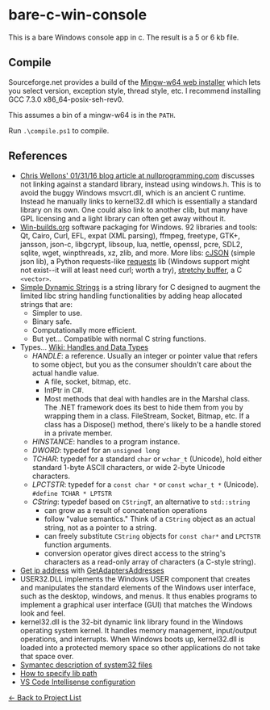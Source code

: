 # bare-c-win-console

This is a bare Windows console app in c. The result is a 5 or 6 kb file.

## Compile

Sourceforge.net provides a build of the [Mingw-w64 web installer](https://sourceforge.net/projects/mingw-w64/) which 
lets you select version, exception style, thread style, etc. I recommend installing GCC 7.3.0 x86_64-posix-seh-rev0.

This assumes a bin of a mingw-w64 is in the `PATH`.

Run `.\compile.ps1` to compile.

## References

 - [Chris Wellons' 01/31/16 blog article at nullprogramming.com](http://nullprogram.com/blog/2016/01/31/) discusses not
   linking against a standard library, instead using windows.h. This is to avoid the buggy Windows msvcrt.dll, which is
   an ancient C runtime. Instead he manually links to kernel32.dll which is essentially a standard library on its own. 
   One could also link to another clib, but many have GPL licensing and a light library can often get away without it.
 - [Win-builds.org](http://win-builds.org/doku.php/start) software packaging for Windows. 92 libraries and tools: Qt,
   Cairo, Curl, EFL, expat (XML parsing), ffmpeg, freetype, GTK+, jansson, json-c, libgcrypt, libsoup, lua, nettle, 
   openssl, pcre, SDL2, sqlite, wget, winpthreads, xz, zlib, and more.
   More libs: [cJSON](https://github.com/DaveGamble/cJSON) (simple json lib), a Python requests-like 
   [requests](https://github.com/mossberg/librequests) lib (Windows support might not exist--it will at least need 
   curl; worth a try), [stretchy buffer](https://github.com/nothings/stb/blob/master/stretchy_buffer.h), a C `<vector>`.
 - [Simple Dynamic Strings](https://github.com/antirez/sds) is a string library for C designed to augment the limited
   libc string handling functionalities by adding heap allocated strings that are:
   - Simpler to use.
   - Binary safe.
   - Computationally more efficient.
   - But yet... Compatible with normal C string functions.
 - Types... [Wiki: Handles and Data Types](https://en.wikibooks.org/wiki/Windows_Programming/Handles_and_Data_Types)
   - *HANDLE*: a reference. Usually an integer or pointer value that refers to some object, but you as the consumer 
     shouldn't care about the actual handle value.
     - A file, socket, bitmap, etc.
     - IntPtr in C#.
     - Most methods that deal with handles are in the Marshal class.  The .NET framework does its best to hide them from
       you by wrapping them in a class.  FileStream, Socket, Bitmap, etc.  If a class has a Dispose() method, there's 
       likely to be a handle stored in a private member.
   - *HINSTANCE*: handles to a program instance.
   - *DWORD*: typedef for an `unsigned long`
   - *TCHAR*: typedef for a standard `char` or `wchar_t` (Unicode), hold either standard 1-byte ASCII characters, or 
     wide 2-byte Unicode characters. 
   - *LPCTSTR*: typedef for a `const char *` or `const wchar_t *` (Unicode). `#define TCHAR * LPTSTR`
   - *CString*: typedef based on `CStringT`, an alternative to `std::string`
     - can grow as a result of concatenation operations
     - follow "value semantics." Think of a `CString` object as an actual string, not as a pointer to a string.
     - can freely substitute `CString` objects for `const char*` and `LPCTSTR` function arguments.
     - conversion operator gives direct access to the string's characters as a read-only array of characters (a C-style
       string).
 - [Get ip address](https://stackoverflow.com/questions/3989446/get-an-ip-address-string-from-getadaptersaddresses) with
   [GetAdaptersAddresses](https://msdn.microsoft.com/en-us/library/aa365915%28v=VS.85%29.aspx)
 - USER32.DLL implements the Windows USER component that creates and manipulates the standard elements of the Windows user interface, such as the desktop, windows, and menus. It thus enables programs to implement a graphical user interface (GUI) that matches the Windows look and feel.
 - kernel32.dll is the 32-bit dynamic link library found in the Windows operating system kernel. It handles memory management, input/output operations, and interrupts. When Windows boots up, kernel32.dll is loaded into a protected memory space so other applications do not take that space over.
 - [Symantec description of system32 files](https://www.symantec.com/connect/blogs/cwindowssystem32-files-explained)
 - [How to specify lib path](http://www.mingw.org/wiki/HOWTO_Specify_the_Location_of_Libraries_for_use_with_MinGW)
 - [VS Code Intellisense configuration](https://github.com/Microsoft/vscode-cpptools/blob/master/Documentation/Getting%20started%20with%20IntelliSense%20configuration.md)

[&#x2190; Back to Project List](../README.md)
